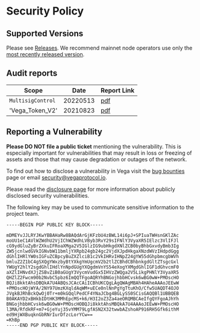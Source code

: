 # Security Policy

## Supported Versions

Please see [Releases](https://github.com/vegaprotocol/vega/releases). We recommend mainnet node operators use only the [most recently released version](https://github.com/vegaprotocol/vega/releases/latest).

## Audit reports

| Scope | Date | Report Link |
| ------- | ------- | ----------- |
| `MultisigControl` | 20220513 | [pdf](https://github.com/vegaprotocol/MultisigControl/blob/develop/audit/2022-05-23_MultiSigControl_Decentralised_Limits_v2-0.pdf.pdf) |
| 'Vega_Token_V2' | 20210823 | [pdf](https://github.com/vegaprotocol/Vega_Token_V2/tree/main/audit/2021-08-23_ERC20_Vesting.pdf)

## Reporting a Vulnerability

**Please DO NOT file a public ticket** mentioning the vulnerability. This is especially important for vulnerabilities that may result in loss or freezing of assets and those that may cause degradation or outages of the network.

To find out how to disclose a vulnerability in Vega visit the [bug bounties](https://vega.xyz/bug-bounties) page or email security@vegaprotocol.io. 

Please read the [disclosure page](https://github.com/vegaprotocol/vega/security/advisories?state=published) for more information about publicly disclosed security vulnerabilities.

The following key may be used to communicate sensitive information to the project team.


```
-----BEGIN PGP PUBLIC KEY BLOCK-----

mDMEYvJJLRYJKwYBBAHaRw8BAQdArGjKFzbU4zBWL14i6pJ+SPIuaTWHsnGKlZAc
moUU1eC1AVlWZWdhU2VjIChWZWdhLVByb3RvY29sIFNlY3VyaXR5IElzc3VlIFJl
cG9ydGluZyBrZXkuIFRoaXMga2V5IGlzIG9ubHkgdXNlZCB0byBhbGxvdyBmb3Ig
ZW5jcnlwdGVkIGNvbW11bmljYXRpb24gb24gc2VjdXJpdHkgaXNzdWVzIHdpdGgg
dGhlIHRlYW0sIGFuZCBpcyBuZXZlciB1c2VkIHRvIHNpZ24gYW55dGhpbmcgbWVh
bmluZ2Z1bC4gSXQgYWxzbyBtYXkgYmUgcmV2b2tlZCBhdCBhbnkgdGltZTsgcGxl
YWUgY2hlY2sgdGhlIHdlYnNpdGUgYXQgdmVnYS54eXogYXMgdGhlIGF1dGhvcmF0
aXZlIHNvdXJjZSBvZiB0aGUgY3VycmVudGx5IHVzZWQga2V5LikgPHNlY3VyaXR5
QHZlZ2Fwcm90b2NvbC5pbz6ImQQTFgoAQRYhBNGojhbbHCvsk6wBG0wW+PMOscHO
BQJi8kktAhsDBQkA7U4ABQsJCAcCAiICBhUKCQgLAgQWAgMBAh4HAheAAAoJEEwW
+PMOscHOjWYA/2NY97UmzKXqldAqWM+uECe0nlNnPgYgTtuKhO/Cfw5UAQDT4OJO
JVgkBJRhBckQwOj0Tr+m0kGQqlPedCF4YNaJCbg4BGLySS0SCisGAQQBl1UBBQEB
B0AKAYD2xBHkbIDtHK3MMhEpcMS+k6/H3I2oZ3Za4aeORQMBCAeIfgQYFgoAJhYh
BNGojhbbHCvsk6wBG0wW+PMOscHOBQJi8kktAhsMBQkA7U4AAAoJEEwW+PMOscHO
l3MA/RfdkRF+m7+GjeYuj35vYMM79LgfASN2X32twwbAZshoAP916RH5Gfk6ithM
ed9HjWXBuqknGbRNrIurDfzcLorYCw==
=KhBp
-----END PGP PUBLIC KEY BLOCK-----
```
